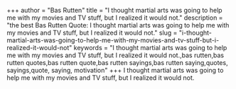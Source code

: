 +++
author = "Bas Rutten"
title = "I thought martial arts was going to help me with my movies and TV stuff, but I realized it would not."
description = "the best Bas Rutten Quote: I thought martial arts was going to help me with my movies and TV stuff, but I realized it would not."
slug = "i-thought-martial-arts-was-going-to-help-me-with-my-movies-and-tv-stuff-but-i-realized-it-would-not"
keywords = "I thought martial arts was going to help me with my movies and TV stuff, but I realized it would not.,bas rutten,bas rutten quotes,bas rutten quote,bas rutten sayings,bas rutten saying,quotes, sayings,quote, saying, motivation"
+++
I thought martial arts was going to help me with my movies and TV stuff, but I realized it would not.
